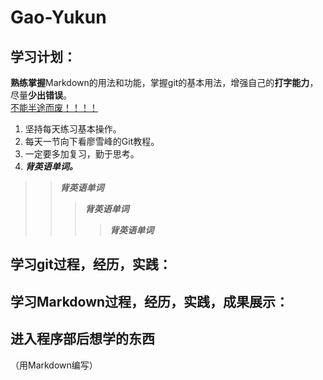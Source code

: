 # Gao-Yukun
## 学习计划：  
**熟练掌握**Markdown的用法和功能，掌握git的基本用法，增强自己的**打字能力**，尽量**少出错误**。  
<u>不能半途而废！！！！</U>  
  1. 坚持每天练习基本操作。
  2. 每天一节向下看廖雪峰的Git教程。
  3. 一定要多加复习，勤于思考。
  4. ***背英语单词。***
>> ***背英语单词***    
>>> ***背英语单词***
>>>> ***背英语单词***
  

## 学习git过程，经历，实践：

## 学习Markdown过程，经历，实践，成果展示：

## 进入程序部后想学的东西
（用Markdown编写）
